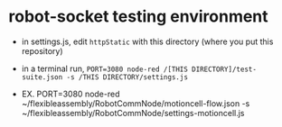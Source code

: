 # robot-socket testing environment

- in settings.js, edit `httpStatic` with this directory (where you put this repository)
- in a terminal run, `PORT=3080 node-red /[THIS DIRECTORY]/test-suite.json -s /THIS DIRECTORY/settings.js`


- EX.
PORT=3080 node-red ~/flexibleassembly/RobotCommNode/motioncell-flow.json -s ~/flexibleassembly/RobotCommNode/settings-motioncell.js
